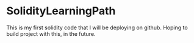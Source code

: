 # SolidityLearningPath

This is my first solidity code that I will be deploying on github. Hoping to build project with this, in the future.
